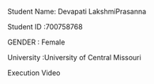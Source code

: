 Student Name: Devapati LakshmiPrasanna

Student ID :700758768

GENDER : Female

University :University of Central Missouri

Execution Video 
